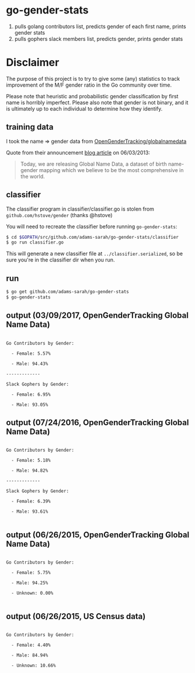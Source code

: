 # go-gender-stats
1. pulls golang contributors list, predicts gender of each first name, prints gender stats
2. pulls gophers slack members list, predicts gender, prints gender stats

# Disclaimer
The purpose of this project is to try to give some (any) statistics to track improvement of the M/F gender ratio
in the Go community over time.

Please note that heuristic and probabilistic gender classification by first name is horribly imperfect.
Please also note that gender is not binary, and it is ultimately up to each individual to determine how they identify.

## training data
I took the name => gender data from [OpenGenderTracking/globalnamedata](https://github.com/OpenGenderTracking/globalnamedata)

Quote from their announcement [blog article](http://bocoup.com/weblog/global-name-data/) on 06/03/2013:

> Today, we are releasing Global Name Data, a dataset of birth name-gender mapping which we believe to be the most comprehensive in the world.


## classifier
The classifier program in classifier/classifier.go is stolen from `github.com/hstove/gender` (thanks @hstove)

You will need to recreate the classifier before running `go-gender-stats`:

```bash
$ cd $GOPATH/src/github.com/adams-sarah/go-gender-stats/classifier
$ go run classifier.go
```

This will generate a new classifier file at `../classifier.serialized`, so be sure you're in the classifier dir when you run.


## run

```bash
$ go get github.com/adams-sarah/go-gender-stats
$ go-gender-stats
```

## output (03/09/2017, OpenGenderTracking Global Name Data)

```

Go Contributors by Gender:

  - Female: 5.57%

  - Male: 94.43%

-------------

Slack Gophers by Gender:

  - Female: 6.95%

  - Male: 93.05%

```

## output (07/24/2016, OpenGenderTracking Global Name Data)

```

Go Contributors by Gender:

  - Female: 5.18%

  - Male: 94.82%

-------------

Slack Gophers by Gender:

  - Female: 6.39%

  - Male: 93.61%


```

## output (06/26/2015, OpenGenderTracking Global Name Data)

```

Go Contributors by Gender:

  - Female: 5.75%

  - Male: 94.25%

  - Unknown: 0.00%


```

## output (06/26/2015, US Census data)

```

Go Contributors by Gender:

  - Female: 4.40%

  - Male: 84.94%

  - Unknown: 10.66%

```
